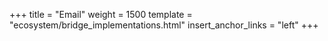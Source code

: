 +++
title = "Email"
weight = 1500
template = "ecosystem/bridge_implementations.html"
insert_anchor_links = "left"
+++
